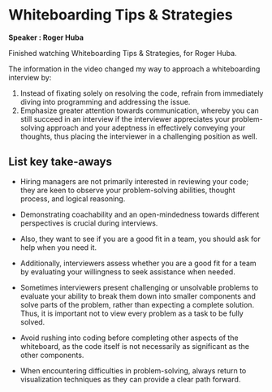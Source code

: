 # 	Whiteboarding Tips & Strategies

**Speaker : Roger Huba**

 


Finished watching Whiteboarding Tips & Strategies, for Roger Huba.

The information in the video changed my way to approach a whiteboarding interview by:
1. Instead of fixating solely on resolving the code, refrain from immediately diving into programming and addressing the issue.
2. Emphasize greater attention towards communication, whereby you can still succeed in an interview if the interviewer appreciates your problem-solving approach and your adeptness in effectively conveying your thoughts, thus placing the interviewer in a challenging position as well.

## List key take-aways
- Hiring managers are not primarily interested in reviewing your code; they are keen to observe your problem-solving abilities, thought process, and logical reasoning.

- Demonstrating coachability and an open-mindedness towards different perspectives is crucial during interviews.
- Also, they want to see if you are a good fit in a team, you should ask for help when you need it.
- Additionally, interviewers assess whether you are a good fit for a team by evaluating your willingness to seek assistance when needed.

- Sometimes interviewers present challenging or unsolvable problems to evaluate your ability to break them down into smaller components and solve parts of the problem, rather than expecting a complete solution. Thus, it is important not to view every problem as a task to be fully solved.

- Avoid rushing into coding before completing other aspects of the whiteboard, as the code itself is not necessarily as significant as the other components.

- When encountering difficulties in problem-solving, always return to visualization techniques as they can provide a clear path forward.




